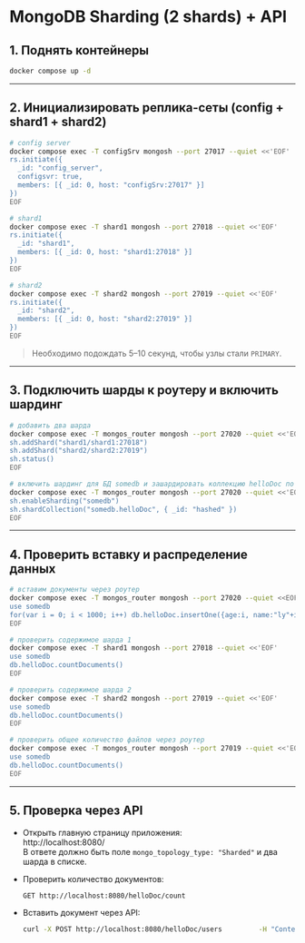 # MongoDB Sharding (2 shards) + API

## 1. Поднять контейнеры

```bash
docker compose up -d
```

---

## 2. Инициализировать реплика-сеты (config + shard1 + shard2)

```bash
# config server
docker compose exec -T configSrv mongosh --port 27017 --quiet <<'EOF'
rs.initiate({
  _id: "config_server",
  configsvr: true,
  members: [{ _id: 0, host: "configSrv:27017" }]
})
EOF

# shard1
docker compose exec -T shard1 mongosh --port 27018 --quiet <<'EOF'
rs.initiate({
  _id: "shard1",
  members: [{ _id: 0, host: "shard1:27018" }]
})
EOF

# shard2
docker compose exec -T shard2 mongosh --port 27019 --quiet <<'EOF'
rs.initiate({
  _id: "shard2",
  members: [{ _id: 0, host: "shard2:27019" }]
})
EOF
```

> Необходимо подождать 5–10 секунд, чтобы узлы стали `PRIMARY`.

---

## 3. Подключить шарды к роутеру и включить шардинг

```bash
# добавить два шарда
docker compose exec -T mongos_router mongosh --port 27020 --quiet <<'EOF'
sh.addShard("shard1/shard1:27018")
sh.addShard("shard2/shard2:27019")
sh.status()
EOF

# включить шардинг для БД somedb и зашардировать коллекцию helloDoc по _id (hashed)
docker compose exec -T mongos_router mongosh --port 27020 --quiet <<'EOF'
sh.enableSharding("somedb")
sh.shardCollection("somedb.helloDoc", { _id: "hashed" })
EOF
```

---

## 4. Проверить вставку и распределение данных

```bash
# вставим документы через роутер
docker compose exec -T mongos_router mongosh --port 27020 --quiet <<EOF
use somedb
for(var i = 0; i < 1000; i++) db.helloDoc.insertOne({age:i, name:"ly"+i})
EOF

# проверить содержимое шарда 1
docker compose exec -T shard1 mongosh --port 27018 --quiet <<'EOF'
use somedb
db.helloDoc.countDocuments()
EOF

# проверить содержимое шарда 2
docker compose exec -T shard2 mongosh --port 27019 --quiet <<'EOF'
use somedb
db.helloDoc.countDocuments()
EOF

# проверить общее количество файлов через роутер
docker compose exec -T mongos_router mongosh --port 27019 --quiet <<'EOF'
use somedb
db.helloDoc.countDocuments()
EOF
```

---

## 5. Проверка через API

- Открыть главную страницу приложения:  
  http://localhost:8080/  
  В ответе должно быть поле `mongo_topology_type: "Sharded"` и два шарда в списке.

- Проверить количество документов:
  ```
  GET http://localhost:8080/helloDoc/count
  ```

- Вставить документ через API:
  ```bash
  curl -X POST http://localhost:8080/helloDoc/users         -H "Content-Type: application/json"         -d '{"name":"Dave","age":42}'
  ```
